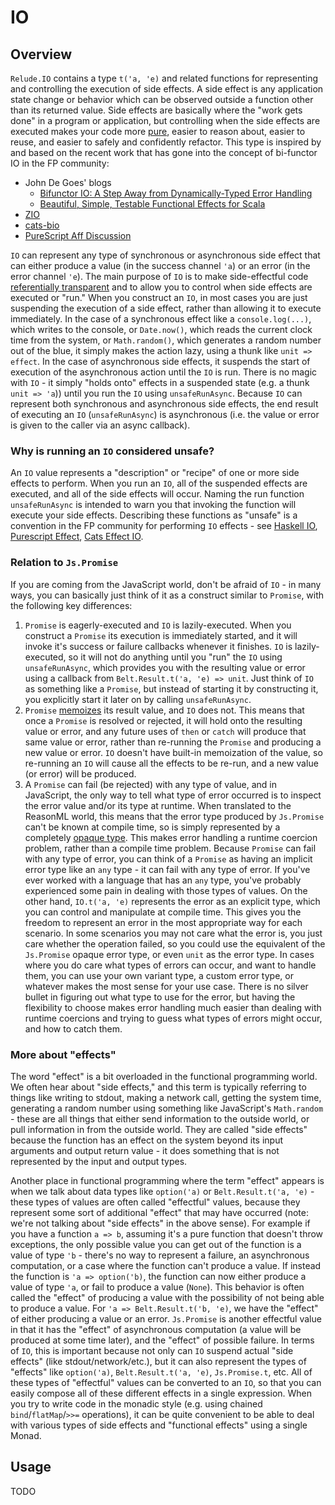 # IO

## Overview

`Relude.IO` contains a type `t('a, 'e)` and related functions for representing and controlling the execution of side effects.  A side effect is any application state change or behavior which can be observed outside a function other than its returned value.  Side effects are basically where the "work gets done" in a program or application, but controlling when the side effects are executed makes your code more [pure](https://en.wikipedia.org/wiki/Pure_function), easier to reason about, easier to reuse, and easier to safely and confidently refactor.  This type is inspired by and based on the recent work that has gone into the concept of bi-functor IO in the FP community:

* John De Goes' blogs
    * [Bifunctor IO: A Step Away from Dynamically-Typed Error Handling](http://degoes.net/articles/bifunctor-io)
    * [Beautiful, Simple, Testable Functional Effects for Scala](http://degoes.net/articles/zio-environment)
* [ZIO](https://github.com/scalaz/scalaz-zio)
* [cats-bio](https://github.com/LukaJCB/cats-bio)
* [PureScript Aff Discussion](https://github.com/slamdata/purescript-aff/issues/137)

`IO` can represent any type of synchronous or asynchronous side effect that can either produce a value (in the success channel `'a`) or an error (in the error channel `'e`).  The main purpose of `IO` is to make side-effectful code [referentially transparent](https://en.wikipedia.org/wiki/Referential_transparency) and to allow you to control when side effects are executed or "run."  When you construct an `IO`, in most cases you are just suspending the execution of a side effect, rather than allowing it to execute immediately.  In the case of a synchronous effect like a `console.log(...)`, which writes to the console, or `Date.now()`, which reads the current clock time from the system, or `Math.random()`, which generates a random number out of the blue, it simply makes the action lazy, using a thunk like `unit => effect`.  In the case of asynchronous side effects, it suspends the start of execution of the asynchronous action until the `IO` is run.  There is no magic with `IO` - it simply "holds onto" effects in a suspended state (e.g. a thunk `unit => 'a`)) until you run the `IO` using `unsafeRunAsync`.  Because `IO` can represent both synchronous and asynchronous side effects, the end result of executing an `IO` (`unsafeRunAsync`) is asynchronous (i.e. the value or error is given to the caller via an async callback).

### Why is running an `IO` considered unsafe?

An `IO` value represents a "description" or "recipe" of one or more side effects to perform.  When you run an `IO`, all of the suspended effects are executed, and all of the side effects will occur.  Naming the run function `unsafeRunAsync` is intended to warn you that invoking the function will execute your side effects.  Describing these functions as "unsafe" is a convention in the FP community for performing `IO` effects - see [Haskell IO](http://hackage.haskell.org/package/base-4.12.0.0/docs/System-IO-Unsafe.html), [Purescript Effect](https://pursuit.purescript.org/packages/purescript-effect/2.0.1/docs/Effect.Unsafe#v:unsafePerformEffect), [Cats Effect IO](https://typelevel.org/cats-effect/datatypes/io.html#unsafe-operations).

### Relation to `Js.Promise`

If you are coming from the JavaScript world, don't be afraid of `IO` - in many ways, you can basically just think of it as a construct similar to `Promise`, with the following key differences:

1. `Promise` is eagerly-executed and `IO` is lazily-executed.  When you construct a `Promise` its execution is immediately started, and it will invoke it's success or failure callbacks whenever it finishes.  `IO` is lazily-executed, so it will not do anything until you "run" the `IO` using `unsafeRunAsync`, which provides you with the resulting value or error using a callback from `Belt.Result.t('a, 'e) => unit`.  Just think of `IO` as something like a `Promise`, but instead of starting it by constructing it, you explicitly start it later on by calling `unsafeRunAsync`.
1. `Promise` [memoizes](https://en.wikipedia.org/wiki/Memoization) its result value, and `IO` does not.  This means that once a `Promise` is resolved or rejected, it will hold onto the resulting value or error, and any future uses of `then` or `catch` will produce that same value or error, rather than re-running the `Promise` and producing a new value or error.  `IO` doesn't have built-in memoization of the value, so re-running an `IO` will cause all the effects to be re-run, and a new value (or error) will be produced.
1. A `Promise` can fail (be rejected) with any type of value, and in JavaScript, the only way to tell what type of error occurred is to inspect the error value and/or its type at runtime.  When translated to the ReasonML world, this means that the error type produced by `Js.Promise` can't be known at compile time, so is simply represented by a completely [opaque type](https://bucklescript.github.io/bucklescript/api/Js.Promise.html#TYPEerror).  This makes error handling a runtime coercion problem, rather than a compile time problem.  Because `Promise` can fail with any type of error, you can think of a `Promise` as having an implicit error type like an `any` type - it can fail with any type of error.  If you've ever worked with a language that has an `any` type, you've probably experienced some pain in dealing with those types of values.  On the other hand, `IO.t('a, 'e)` represents the error as an explicit type, which you can control and manipulate at compile time.  This gives you the freedom to represent an error in the most appropriate way for each scenario.  In some scenarios you may not care what the error is, you just care whether the operation failed, so you could use the equivalent of the `Js.Promise` opaque error type, or even `unit` as the error type.  In cases where you do care what types of errors can occur, and want to handle them, you can use your own variant type, a custom error type, or whatever makes the most sense for your use case.  There is no silver bullet in figuring out what type to use for the error, but having the flexibility to choose makes error handling much easier than dealing with runtime coercions and trying to guess what types of errors might occur, and how to catch them.

### More about "effects"

The word "effect" is a bit overloaded in the functional programming world.  We often hear about "side effects," and this term is typically referring to things like writing to stdout, making a network call, getting the system time, generating a random number using something like JavaScript's `Math.random` - these are all things that either send information to the outside world, or pull information in from the outside world.  They are called "side effects" because the function has an effect on the system beyond its input arguments and output return value - it does something that is not represented by the input and output types.

Another place in functional programming where the term "effect" appears is when we talk about data types like `option('a)` or `Belt.Result.t('a, 'e)` - these types of values are often called "effectful" values, because they represent some sort of additional "effect" that may have occurred (note: we're not talking about "side effects" in the above sense).  For example if you have a function `a => b`, assuming it's a pure function that doesn't throw exceptions, the only possible value you can get out of the function is a value of type `'b` - there's no way to represent a failure, an asynchronous computation, or a case where the function can't produce a value.  If instead the function is `'a => option('b)`, the function can now either produce a value of type `'a`, or fail to produce a value (`None`).  This behavior is often called the "effect" of producing a value with the possibility of not being able to produce a value.  For `'a => Belt.Result.t('b, 'e)`, we have the "effect" of either producing a value or an error.  `Js.Promise` is another effectful value in that it has the "effect" of asynchronous computation (a value will be produced at some time later), and the "effect" of possible failure.  In terms of `IO`, this is important because not only can `IO` suspend actual "side effects" (like stdout/network/etc.), but it can also represent the types of "effects" like `option('a)`, `Belt.Result.t('a, 'e)`, `Js.Promise.t`, etc.  All of these types of "effectful" values can be converted to an `IO`, so that you can easily compose all of these different effects in a single expression.  When you try to write code in the monadic style (e.g. using chained `bind`/`flatMap`/`>>=` operations), it can be quite convenient to be able to deal with various types of side effects and "functional effects" using a single Monad.

## Usage

TODO